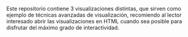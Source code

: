 Este repositorio contiene 3 visualizaciones distintas, que sirven como ejemplo de técnicas avanzadas de visualización, recomiendo al lector interesado abrir las visualizaciones en HTML cuando sea posible para disfrutar del máximo grado de interactividad.
